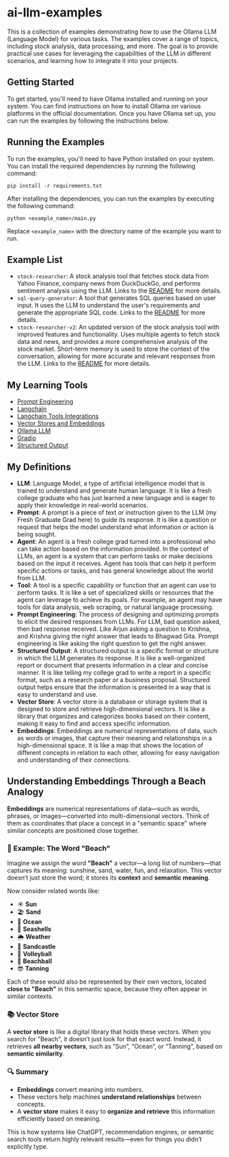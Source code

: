 # ai-llm-examples
This is a collection of examples demonstrating how to use the Ollama LLM (Language Model) for various tasks. The examples cover a range of topics, including stock analysis, data processing, and more.
The goal is to provide practical use cases for leveraging the capabilities of the LLM in different scenarios, and learning how to integrate it into your projects.
## Getting Started
To get started, you'll need to have Ollama installed and running on your system. You can find instructions on how to install Ollama on various platforms in the official documentation.
Once you have Ollama set up, you can run the examples by following the instructions below.
## Running the Examples
To run the examples, you'll need to have Python installed on your system. You can install the required dependencies by running the following command:
```
pip install -r requirements.txt
```
After installing the dependencies, you can run the examples by executing the following command:
```
python <example_name>/main.py
```
Replace `<example_name>` with the directory name of the example you want to run.


## Example List
- `stock-researcher`: A stock analysis tool that fetches stock data from Yahoo Finance, company news from DuckDuckGo, and performs sentiment analysis using the LLM. Links to the [README](stock-researcher/README.md) for more details.
- `sql-query-generator`: A tool that generates SQL queries based on user input. It uses the LLM to understand the user's requirements and generate the appropriate SQL code. Links to the [README](sql-query-generator/README.md) for more details.
- `stock-researcher-v2`: An updated version of the stock analysis tool with improved features and functionality. Uses multiple agents to fetch stock data and news, and provides a more comprehensive analysis of the stock market. Short-term memory is used to store the context of the conversation, allowing for more accurate and relevant responses from the LLM. Links to the [README](stock-researcher-v2/README.md) for more details.

## My Learning Tools
- [Prompt Engineering](https://www.promptingguide.ai/)
- [Langchain](https://python.langchain.com/docs/introduction/)
- [Langchain Tools Integrations](https://python.langchain.com/docs/integrations/tools/)
- [Vector Stores and Embeddings](https://python.langchain.com/docs/concepts/embedding_models/)
- [Ollama LLM](https://ollama.com/)
- [Gradio](https://www.gradio.app/docs)
- [Structured Output](https://python.langchain.com/docs/how_to/structured_output/)

## My Definitions
- **LLM**: Language Model, a type of artificial intelligence model that is trained to understand and generate human language. It is like a fresh college graduate who has just learned a new language and is eager to apply their knowledge in real-world scenarios.
- **Prompt**: A prompt is a piece of text or instruction given to the LLM (my Fresh Graduate Grad here) to guide its response. It is like a question or request that helps the model understand what information or action is being sought.
- **Agent**: An agent is a fresh college grad turned into a professional who can take action based on the information provided. In the context of LLMs, an agent is a system that can perform tasks or make decisions based on the input it receives. Agent has tools that can help it perform specific actions or tasks, and has general knowledge about the world from LLM.
- **Tool**: A tool is a specific capability or function that an agent can use to perform tasks. It is like a set of specialized skills or resources that the agent can leverage to achieve its goals. For example, an agent may have tools for data analysis, web scraping, or natural language processing.
- **Prompt Engineering**: The process of designing and optimizing prompts to elicit the desired responses from LLMs. For LLM, bad question asked, then bad response received. Like Arjun asking a question to Krishna, and Krishna giving the right answer that leads to Bhagwad Gita. Prompt engineering is like asking the right question to get the right answer.
- **Structured Output**: A structured output is a specific format or structure in which the LLM generates its response. It is like a well-organized report or document that presents information in a clear and concise manner. It is like telling my college grad to write a report in a specific format, such as a research paper or a business proposal. Structured output helps ensure that the information is presented in a way that is easy to understand and use.
- **Vector Store**: A vector store is a database or storage system that is designed to store and retrieve high-dimensional vectors. It is like a library that organizes and categorizes books based on their content, making it easy to find and access specific information.
- **Embeddings**: Embeddings are numerical representations of data, such as words or images, that capture their meaning and relationships in a high-dimensional space. It is like a map that shows the location of different concepts in relation to each other, allowing for easy navigation and understanding of their connections.
## Understanding Embeddings Through a Beach Analogy

**Embeddings** are numerical representations of data—such as words, phrases, or images—converted into multi-dimensional vectors. Think of them as coordinates that place a concept in a "semantic space" where similar concepts are positioned close together.

### 🌴 Example: The Word "Beach"

Imagine we assign the word **"Beach"** a vector—a long list of numbers—that captures its meaning: sunshine, sand, water, fun, and relaxation. This vector doesn’t just store the word; it stores its **context** and **semantic meaning**.

Now consider related words like:

- ☀️ **Sun**
- 🏖️ **Sand**
- 🌊 **Ocean**
- 🐚 **Seashells**
- 🌦️ **Weather**
- 🏰 **Sandcastle**
- 🏐 **Volleyball**
- 🏓 **Beachball**
- 😎 **Tanning**

Each of these would also be represented by their own vectors, located **close to "Beach"** in this semantic space, because they often appear in similar contexts.

### 📚 Vector Store

A **vector store** is like a digital library that holds these vectors. When you search for "Beach", it doesn’t just look for that exact word. Instead, it retrieves **all nearby vectors**, such as “Sun”, “Ocean”, or “Tanning”, based on **semantic similarity**.

### 🔍 Summary

- **Embeddings** convert meaning into numbers.
- These vectors help machines **understand relationships** between concepts.
- A **vector store** makes it easy to **organize and retrieve** this information efficiently based on meaning.

This is how systems like ChatGPT, recommendation engines, or semantic search tools return highly relevant results—even for things you didn’t explicitly type.

